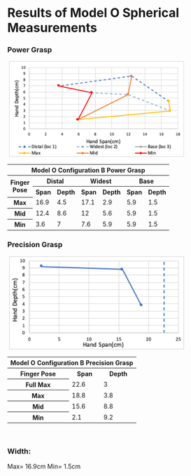 # Results of Model O Spherical Measurements

### Power Grasp
<image>
<img src="Images/ModelO_ConfB_Power_ChartV2.png" width="400">
</image>

<table>
    <thead>
        <tr>
            <th colspan=7> Model O Configuration B Power Grasp </th>
        </tr>
    </thead>
    <tbody>
        <tr>
            <th rowspan=2> Finger <br> Pose </th>
            <th colspan=2> Distal </th>
            <th colspan=2> Widest </th>
            <th colspan=2> Base </th>
        </tr>
        <tr>
            <th colspan=1> Span </th>
            <th colspan=1>Depth</th>
            <th colspan=1> Span </th>
            <th colspan=1>Depth</th>
            <th colspan=1> Span </th>
            <th colspan=1>Depth</th>
        </tr>
        <tr>
            <th colspan=1> Max </th>
            <td colspan=1> 16.9 </td>
            <td colspan=1> 4.5 </td>
            <td colspan=1> 17.1 </td>
            <td colspan=1> 2.9 </td>
            <td colspan=1> 5.9 </td>
            <td colspan=1> 1.5 </td>
        </tr>
        <tr>
            <th colspan=1> Mid </th>
            <td colspan=1> 12.4 </td>
            <td colspan=1> 8.6 </td>
            <td colspan=1> 12 </td>
            <td colspan=1> 5.6 </td>
            <td colspan=1> 5.9 </td>
            <td colspan=1> 1.5 </td>
        </tr>
        <tr>
            <th colspan=1> Min </th>
            <td colspan=1> 3.6 </td>
            <td colspan=1> 7 </td>
            <td colspan=1> 7.6 </td>
            <td colspan=1> 5.9 </td>
            <td colspan=1> 5.9 </td>
            <td colspan=1> 1.5 </td>
        </tr>
    </tbody>
</table>

### Precision Grasp

 <image>
<img src="Images/ModelO_ConfB_Precision_ChartV2.png" width="400">
</image>

<table>
    <thead>
        <tr>
            <th colspan=3> Model O Configuration B Precision Grasp </th>
        </tr>
    </thead>
    <tbody>
        <tr>           
            <th colspan=1> Finger Pose </th>
            <th colspan=1> Span </th>
            <th colspan=1>Depth</th>
        </tr>
        <tr>
            <th colspan=1> Full Max </th>
            <td colspan=1> 22.6 </td>
            <td colspan=1> 3 </td>
        </tr>
        <tr>
            <th colspan=1> Max </th>
            <td colspan=1> 18.8 </td>
            <td colspan=1> 3.8 </td>
        </tr>
        <tr>
            <th colspan=1> Mid </th>
            <td colspan=1> 15.6 </td>
            <td colspan=1> 8.8 </td>
        </tr>
        <tr>
            <th colspan=1> Min </th>
            <td colspan=1> 2.1 </td>
            <td colspan=1> 9.2 </td>
        </tr>
    </tbody>
</table>
<br>

### Width: 
Max= 16.9cm Min= 1.5cm
<br>
